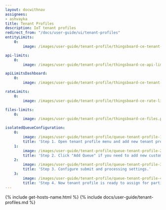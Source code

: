 ```yaml
---
layout: docwithnav
assignees:
- ashvayka
title: Tenant Profiles
description: IoT tenant profiles
redirect_from: "/docs/user-guide/ui/tenant-profiles"
entityLimits:
    0:
        image: /images/user-guide/tenant-profile/thingsboard-ce-tenant-profiles-entity-limits.png

api-limits:
    0:
        image: /images/user-guide/tenant-profile/thingsboard-ce-api-limits.png

apiLimitsDashboard:
    0:
        image: /images/user-guide/tenant-profile/thingsboard-ce-tenant-profiles-api-limits-dashboard.png  

rateLimits:
    0:
        image: /images/user-guide/tenant-profile/thingsboard-ce-rate-limits.png  

files-limits:
    0:
        image: /images/user-guide/tenant-profile/thingsboard-ce-files.png

isolatedQueueConfiguration:
    0:
        image: /images/user-guide/tenant-profile/queue-tenant-profile-1-ce.png
        title: 'Step 1. Open tenant profile menu and add new tenant profile. Click "isolated ThingsBoard RuleEngine" box, Main queue added by default and can not be renamed or deleted.'
    1:
        image: /images/user-guide/tenant-profile/queue-tenant-profile-2-ce.png
        title: 'Step 2. Click "Add Queue" if you need to add new custom queue.'
    2:
        image: /images/user-guide/tenant-profile/queue-tenant-profile-3-ce.png
        title: 'Step 3. Configure submit and processing settings.'
    3:
        image: /images/user-guide/tenant-profile/queue-tenant-profile-4-ce.png
        title: 'Step 4. Now tenant profile is ready to assign for particular tenants.'
---
```


{% include get-hosts-name.html %}
{% include docs/user-guide/tenant-profiles.md %}

